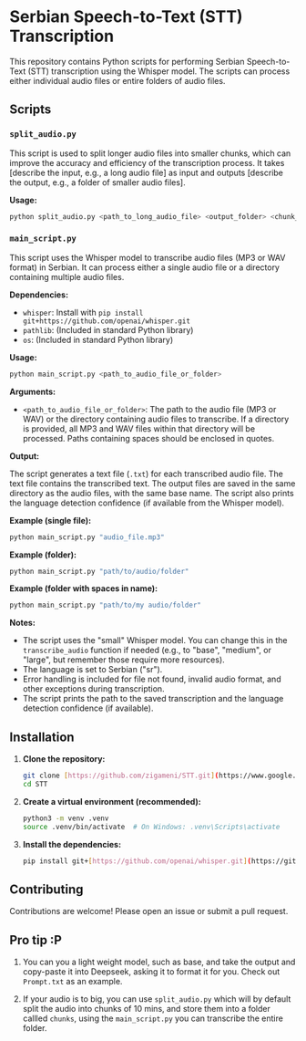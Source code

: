 # Serbian Speech-to-Text (STT) Transcription

This repository contains Python scripts for performing Serbian Speech-to-Text (STT) transcription using the Whisper model.  The scripts can process either individual audio files or entire folders of audio files.

## Scripts

### `split_audio.py`

This script is used to split longer audio files into smaller chunks, which can improve the accuracy and efficiency of the transcription process.  It takes [describe the input, e.g., a long audio file] as input and outputs [describe the output, e.g., a folder of smaller audio files].

**Usage:**

```bash
python split_audio.py <path_to_long_audio_file> <output_folder> <chunk_duration_seconds>
```

### `main_script.py`

This script uses the Whisper model to transcribe audio files (MP3 or WAV format) in Serbian. It can process either a single audio file or a directory containing multiple audio files.

**Dependencies:**

*   `whisper`:  Install with `pip install git+https://github.com/openai/whisper.git`
*   `pathlib`: (Included in standard Python library)
*   `os`: (Included in standard Python library)

**Usage:**

```bash
python main_script.py <path_to_audio_file_or_folder>
```

**Arguments:**

*   `<path_to_audio_file_or_folder>`:  The path to the audio file (MP3 or WAV) or the directory containing audio files to transcribe.  If a directory is provided, all MP3 and WAV files within that directory will be processed.  Paths containing spaces should be enclosed in quotes.

**Output:**

The script generates a text file (`.txt`) for each transcribed audio file. The text file contains the transcribed text.  The output files are saved in the same directory as the audio files, with the same base name. The script also prints the language detection confidence (if available from the Whisper model).

**Example (single file):**

```bash
python main_script.py "audio_file.mp3"
```

**Example (folder):**

```bash
python main_script.py "path/to/audio/folder"
```

**Example (folder with spaces in name):**
```bash
python main_script.py "path/to/my audio/folder"
```

**Notes:**

*   The script uses the "small" Whisper model. You can change this in the `transcribe_audio` function if needed (e.g., to "base", "medium", or "large", but remember those require more resources).
*   The language is set to Serbian ("sr").
*   Error handling is included for file not found, invalid audio format, and other exceptions during transcription.
*   The script prints the path to the saved transcription and the language detection confidence (if available).

## Installation

1.  **Clone the repository:**

    ```bash
    git clone [https://github.com/zigameni/STT.git](https://www.google.com/search?q=https://github.com/zigameni/STT.git)  # Replace with your repository URL
    cd STT
    ```

2.  **Create a virtual environment (recommended):**

    ```bash
    python3 -m venv .venv
    source .venv/bin/activate  # On Windows: .venv\Scripts\activate
    ```

3.  **Install the dependencies:**

    ```bash
    pip install git+[https://github.com/openai/whisper.git](https://github.com/openai/whisper.git)
    ```

## Contributing

Contributions are welcome!  Please open an issue or submit a pull request.

## Pro tip :P

1. You can you a light weight model, such as base, and take the output and copy-paste it into Deepseek, asking it to format it for you. Check out `Prompt.txt` as an example.

2. If your audio is to big, you can use `split_audio.py` which will by default split the audio into chunks of 10 mins, and store them into a folder callled `chunks`, using the `main_script.py` you can transcribe the entire folder.  
 
